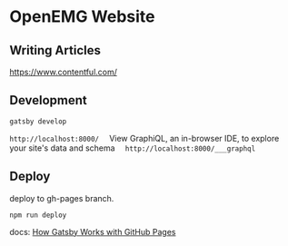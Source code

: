 # OpenEMG Website

## Writing Articles

https://www.contentful.com/

## Development

```
gatsby develop
```

`http://localhost:8000/`
⠀
View GraphiQL, an in-browser IDE, to explore your site's data and schema
⠀
`http://localhost:8000/___graphql`


## Deploy

deploy to gh-pages branch.

```
npm run deploy
```
docs: [How Gatsby Works with GitHub Pages](https://www.gatsbyjs.com/docs/how-to/previews-deploys-hosting/how-gatsby-works-with-github-pages/)
